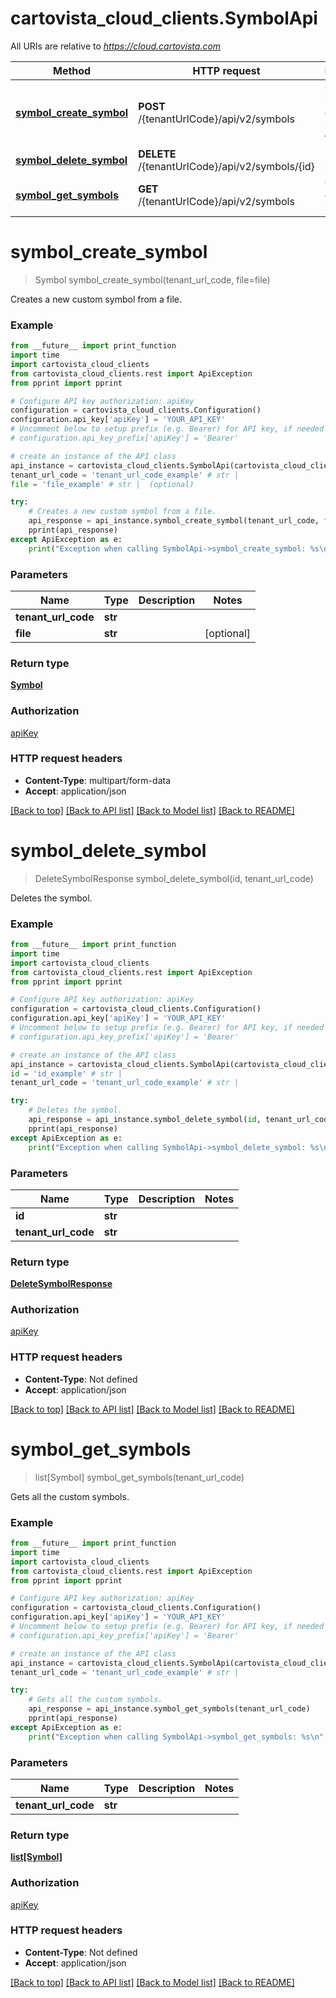 # cartovista_cloud_clients.SymbolApi

All URIs are relative to *https://cloud.cartovista.com*

Method | HTTP request | Description
------------- | ------------- | -------------
[**symbol_create_symbol**](SymbolApi.md#symbol_create_symbol) | **POST** /{tenantUrlCode}/api/v2/symbols | Creates a new custom symbol from a file.
[**symbol_delete_symbol**](SymbolApi.md#symbol_delete_symbol) | **DELETE** /{tenantUrlCode}/api/v2/symbols/{id} | Deletes the symbol.
[**symbol_get_symbols**](SymbolApi.md#symbol_get_symbols) | **GET** /{tenantUrlCode}/api/v2/symbols | Gets all the custom symbols.

# **symbol_create_symbol**
> Symbol symbol_create_symbol(tenant_url_code, file=file)

Creates a new custom symbol from a file.

### Example
```python
from __future__ import print_function
import time
import cartovista_cloud_clients
from cartovista_cloud_clients.rest import ApiException
from pprint import pprint

# Configure API key authorization: apiKey
configuration = cartovista_cloud_clients.Configuration()
configuration.api_key['apiKey'] = 'YOUR_API_KEY'
# Uncomment below to setup prefix (e.g. Bearer) for API key, if needed
# configuration.api_key_prefix['apiKey'] = 'Bearer'

# create an instance of the API class
api_instance = cartovista_cloud_clients.SymbolApi(cartovista_cloud_clients.ApiClient(configuration))
tenant_url_code = 'tenant_url_code_example' # str | 
file = 'file_example' # str |  (optional)

try:
    # Creates a new custom symbol from a file.
    api_response = api_instance.symbol_create_symbol(tenant_url_code, file=file)
    pprint(api_response)
except ApiException as e:
    print("Exception when calling SymbolApi->symbol_create_symbol: %s\n" % e)
```

### Parameters

Name | Type | Description  | Notes
------------- | ------------- | ------------- | -------------
 **tenant_url_code** | **str**|  | 
 **file** | **str**|  | [optional] 

### Return type

[**Symbol**](Symbol.md)

### Authorization

[apiKey](../README.md#apiKey)

### HTTP request headers

 - **Content-Type**: multipart/form-data
 - **Accept**: application/json

[[Back to top]](#) [[Back to API list]](../README.md#documentation-for-api-endpoints) [[Back to Model list]](../README.md#documentation-for-models) [[Back to README]](../README.md)

# **symbol_delete_symbol**
> DeleteSymbolResponse symbol_delete_symbol(id, tenant_url_code)

Deletes the symbol.

### Example
```python
from __future__ import print_function
import time
import cartovista_cloud_clients
from cartovista_cloud_clients.rest import ApiException
from pprint import pprint

# Configure API key authorization: apiKey
configuration = cartovista_cloud_clients.Configuration()
configuration.api_key['apiKey'] = 'YOUR_API_KEY'
# Uncomment below to setup prefix (e.g. Bearer) for API key, if needed
# configuration.api_key_prefix['apiKey'] = 'Bearer'

# create an instance of the API class
api_instance = cartovista_cloud_clients.SymbolApi(cartovista_cloud_clients.ApiClient(configuration))
id = 'id_example' # str | 
tenant_url_code = 'tenant_url_code_example' # str | 

try:
    # Deletes the symbol.
    api_response = api_instance.symbol_delete_symbol(id, tenant_url_code)
    pprint(api_response)
except ApiException as e:
    print("Exception when calling SymbolApi->symbol_delete_symbol: %s\n" % e)
```

### Parameters

Name | Type | Description  | Notes
------------- | ------------- | ------------- | -------------
 **id** | **str**|  | 
 **tenant_url_code** | **str**|  | 

### Return type

[**DeleteSymbolResponse**](DeleteSymbolResponse.md)

### Authorization

[apiKey](../README.md#apiKey)

### HTTP request headers

 - **Content-Type**: Not defined
 - **Accept**: application/json

[[Back to top]](#) [[Back to API list]](../README.md#documentation-for-api-endpoints) [[Back to Model list]](../README.md#documentation-for-models) [[Back to README]](../README.md)

# **symbol_get_symbols**
> list[Symbol] symbol_get_symbols(tenant_url_code)

Gets all the custom symbols.

### Example
```python
from __future__ import print_function
import time
import cartovista_cloud_clients
from cartovista_cloud_clients.rest import ApiException
from pprint import pprint

# Configure API key authorization: apiKey
configuration = cartovista_cloud_clients.Configuration()
configuration.api_key['apiKey'] = 'YOUR_API_KEY'
# Uncomment below to setup prefix (e.g. Bearer) for API key, if needed
# configuration.api_key_prefix['apiKey'] = 'Bearer'

# create an instance of the API class
api_instance = cartovista_cloud_clients.SymbolApi(cartovista_cloud_clients.ApiClient(configuration))
tenant_url_code = 'tenant_url_code_example' # str | 

try:
    # Gets all the custom symbols.
    api_response = api_instance.symbol_get_symbols(tenant_url_code)
    pprint(api_response)
except ApiException as e:
    print("Exception when calling SymbolApi->symbol_get_symbols: %s\n" % e)
```

### Parameters

Name | Type | Description  | Notes
------------- | ------------- | ------------- | -------------
 **tenant_url_code** | **str**|  | 

### Return type

[**list[Symbol]**](Symbol.md)

### Authorization

[apiKey](../README.md#apiKey)

### HTTP request headers

 - **Content-Type**: Not defined
 - **Accept**: application/json

[[Back to top]](#) [[Back to API list]](../README.md#documentation-for-api-endpoints) [[Back to Model list]](../README.md#documentation-for-models) [[Back to README]](../README.md)

